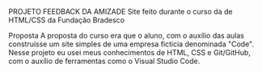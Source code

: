 PROJETO FEEDBACK DA AMIZADE
Site feito durante o curso da de HTML/CSS da Fundação Bradesco

Proposta
A proposta do curso era que o aluno, com o auxílio das aulas construísse um site simples de uma empresa ficticia denominada "Code". Nesse projeto eu usei meus conhecimentos de HTML, CSS e Git/GitHub, com o auxílio de ferramentas como o Visual Studio Code.